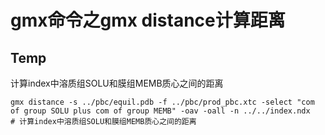 # gmx命令之gmx distance计算距离
## Temp
计算index中溶质组SOLU和膜组MEMB质心之间的距离   
```shell
gmx distance -s ../pbc/equil.pdb -f ../pbc/prod_pbc.xtc -select "com of group SOLU plus com of group MEMB" -oav -oall -n ../../index.ndx   # 计算index中溶质组SOLU和膜组MEMB质心之间的距离
```